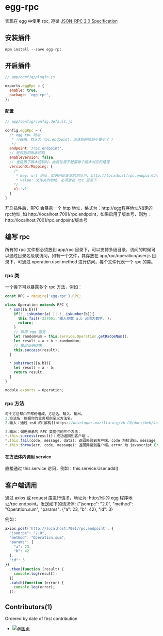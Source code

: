 ### 

egg-rpc
=====

实现在 egg 中使用 rpc, 遵循 [JSON-RPC 2.0 Specification](http://www.jsonrpc.org/specification)

## 安装插件
``` js
npm install --save egg-rpc
```

## 开启插件
```js
// app/config/plugin.js

exports.eggRpc = {
  enable: true,
  package: 'egg-rpc',
};
``` 

#### 配置

``` js 
// app/config/config.default.js

config.eggRpc = {
  /* egg rpc 地址
   * 可省略，默认为 rpc.endpoint，请注意网址前不要少了 /
   */ 
  endpoint:'/rpc.endpoint', 
  // 是否启用版本控制 
  enableVersion: false,
  // 当启用了版本控制时，此属性用于配置每个版本对应的路径
  versionDirMapping: {
    /*
     * key: url 地址，如访问此版本的地址为: http://localhost/rpc.endpoint/v1
     * value: 文件夹的地址，必须放在 rpc 目录下
    */
    v1:'v1'
  }
}
```   

开启插件后，RPC 会暴露一个 http 地址，格式为：http://egg程序地址/指定的rpc地址 ,如 http://localhost:7001/rpc.endpoint，如果启用了版本号，则为：http://localhost:7001/rpc.endpoint/版本号

## 编写 rpc
所有的 rpc 文件都必须放到 app/rpc 目录下，可以支持多级目录，访问的时候可以通过目录名级联访问，如有一个文件，其存放在 app/rpc/operation/user.js 目录下，可通过 operation.user.method 进行访问。每个文件代表一个 rpc 的类。
 
### rpc 类
一个类下可以暴露多个 rpc 方法，例如：

``` js
const RPC = require('egg-rpc').RPC;

class Operation extends RPC { 
  * sum({a,b}){
    if(!_.isNumber(a) || !_.isNumber(b)){
      this.fail(-327001,'输入参数 a,b 必须为数字.');
      return;
    } 
    // 调用 egg 服务
    let randomNum = this.service.Operation.getRadomNum();
    let result = a + b + randomNum; 
    // 输出正确结果
    this.success(result);
  } 

  * substract({a,b}){
    let result = a - b;
    return result;
  }
}

module.exports = Operation;
```

### rpc 方法
``` javascript
每个方法都由三部份组成，方法名、输入、输出。
1.方法名：根据你的业务规则定义方法名。
2.输入：通过 es6 的[解构](https://developer.mozilla.org/zh-CN/docs/Web/JavaScript/Reference/Operators/Destructuring_assignment)传值。

3.输出：调用继承的 RPC 类提供的三个方法：
*.this.success(result)：成功返回到客户端 。
*.this.fail(code, message, data): 返回失败到客户端，code 为错误码，message 为返回错误的信息, data 用于告诉客户端具体的错误信息。
*.this.throw(err, code, message): 返回异常到客户端，error 为 javascript Error 对象，code 为错误码，message 为返回错误的信息。

```

#### 在方法体内调用 service
直接通过 this.service 访问，例如：this.service.User.add()

## 客户端调用
通过 axios 或 request 库进行请求，地址为: http://你的 egg 程序地址/rpc.endpoint。发送如下的请求体:
{"jsonrpc": "2.0", "method": "Operation.sum", "params": {"a": 23, "b": 42}, "id": 3}

例如：
``` js
axios.post('http://localhost:7001/rpc.endpoint', {
  "jsonrpc": "2.0",
  "method": "Operation.sum",
  "params": {
    "a": 23,
    "b": 42
  },
  "id": 3
})
  .then(function (result) {
    console.log(result);
  })
  .catch(function (error) {
    console.log(error);
  });
```



## Contributors(1)

Ordered by date of first contribution.

- [![](https://avatars0.githubusercontent.com/u/3305041?s=40&v=4)@国勇](http://ygyblog.com) 
 